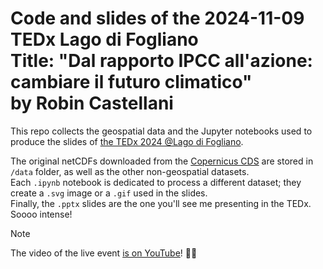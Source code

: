 # Code and slides of the 2024-11-09 TEDx Lago di Fogliano <br> Title: "Dal rapporto IPCC all'azione: cambiare il futuro climatico" <br> by Robin Castellani

This repo collects the geospatial data and the Jupyter notebooks used to produce the slides of [the TEDx 2024 @Lago di Fogliano](https://www.tedxlagodifogliano.com/).

The original netCDFs downloaded from the [Copernicus CDS](https://cds.climate.copernicus.eu/) are stored in `/data` folder, as well as the other non-geospatial datasets.
<br>
Each `.ipynb` notebook is dedicated to process a different dataset; they create a `.svg` image or a `.gif` used in the slides.
<br>
Finally, the `.pptx` slides are the one you'll see me presenting in the TEDx. Soooo intense!

> [!NOTE]
> The video of the live event [is on YouTube](https://www.youtube.com/watch?v=-tNcaMvDDhQ)! 🍿👀

